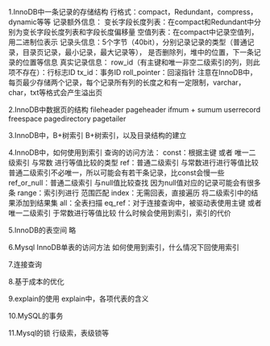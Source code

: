 1.InnoDB中一条记录的存储结构
行格式：compact，Redundant，compress，dynamic等等
记录额外信息：
    变长字段长度列表：在compact和Redundant中分别为变长字段长度列表和字段长度偏移量
    空值列表：在compact中记录空值列，用二进制位表示
    记录头信息：5个字节（40bit），分别记录记录的类型（普通记录，目录页记录，最小记录，最大记录等），
        是否删除列，堆中的位置，下一条记录的位置等信息
真实记录信息：
    row_id（有主键和唯一非空二级索引的列，则此项不存在）：行标志ID
    tx_id：事务ID
    roll_pointer：回滚指针
注意在InnoDB中，每页最少存储两个记录，每个记录所有列的长度之和有一定限制，varchar，char，txt等格式会产生溢出页

2.InnoDB中数据页的结构
fileheader
pageheader
ifmum + sumum
userrecord
freespace
pagedirectory
pagetailer

3.InnoDB中，B+树索引
B+树索引，以及目录结构的建立

4.InnoDB中，如何使用到索引
查询的访问方法：
    const：根据主键 或者 唯一二级索引 与常数 进行等值比较的类型
    ref：普通二级索引 与常数进行进行等值比较
        普通二级索引不必唯一，所以可能会有若干条记录，比const会慢一些
    ref_or_null：普通二级索引 与null值比较查找
        因为null值对应的记录可能会有很多条
    range：索引列进行 范围匹配
    index：无需回表，直接遍历 将二级索引中的结果添加到结果集
    all：全表扫描
    eq_ref：对于连接查询中，被驱动表使用主键 或者 唯一二级索引 于常数进行等值比较
什么时候会使用到索引，索引的代价

5.InnoDB的表空间
略

6.Mysql InnoDB单表的访问方法
如何使用到索引，什么情况下回使用索引

7.连接查询

8.基于成本的优化

9.explain的使用
explain中，各项代表的含义

10.MySQL的事务

11.Mysql的锁
行级索，表级锁等